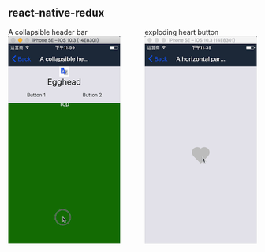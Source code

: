 ## react-native-redux

<div style="margin:0,padding:0px;float:left">
	<div>A collapsible header bar</div>
	<img src="./Examples/CollapsibleHeaderBar.gif">
</div>

<div style="margin:0,padding:0px;float:right">
	<div>exploding heart button</div>
	<img src="./Examples/ExplodingHeartButton.gif">
</div>

